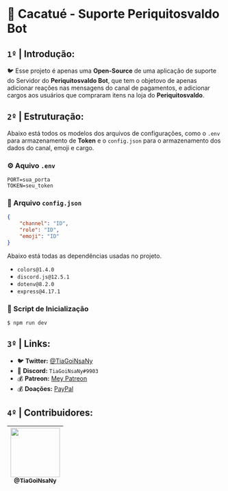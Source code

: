# :balloon: Cacatué - Suporte Periquitosvaldo Bot

## `1º` **|** Introdução:

:bird: Esse projeto é apenas uma **Open-Source** de uma aplicação de suporte do Servidor do **Periquitosvaldo Bot**, que tem o objetovo de apenas adicionar reações nas mensagens do canal de pagamentos, e adicionar cargos aos usuários que compraram itens na loja do **Periquitosvaldo**.

## `2º` **|** Estruturação:

Abaixo está todos os modelos dos arquivos de configurações, como o `.env` para armazenamento de **Token** e o `config.json` para o armazenamento dos dados do canal, emoji e cargo.

### :gear: Aquivo `.env`
```
PORT=sua_porta
TOKEN=seu_token
```

### :floppy_disk: Arquivo `config.json`
```json
{
	"channel": "ID",
	"role": "ID",
	"emoji": "ID"
}
```

Abaixo está todas as dependências usadas no projeto.
- `colors@1.4.0`
- `discord.js@12.5.1`
- `dotenv@8.2.0`
- `express@4.17.1`

### :hammer: Script de Inicialização
```shell
$ npm run dev
```

## `3º` **|** Links:

- :bird: **Twitter:** [@TiaGoiNsaNy](https://twitter.com/TiaGoiNsaNy)
- :speech_balloon: **Discord:** `TiaGoiNsaNy#9903`
- :moneybag: **Patreon:** [Mey Patreon](https://patreon.com/TiaGoiNsaNy)
- :moneybag: **Doações:** [PayPal](https://www.paypal.com/donate/?cmd=_donations&business=K4DA7PQ8N2NDY&item_name=Doa%C3%A7%C3%B5es+do+Periquitosvaldo+Bot&currency_code=BRL&Z3JncnB0=)

## `4º` **|** Contribuidores:

| [<img src="https://avatars.githubusercontent.com/u/62999761?s=460&u=1a2c2557c68aeef26e6eb8fab98ff1ca32a7d259&v=4" width=115><br><sub>@TiaGoiNsaNy</sub>](https://github.com/TiaGoiNsaNy) |
| :---: |  
